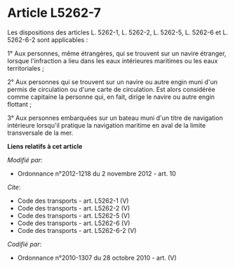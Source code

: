 # Article L5262-7

Les dispositions des articles L. 5262-1, L. 5262-2, L. 5262-5, L. 5262-6 et L. 5262-6-2 sont applicables : 

1° Aux personnes, même étrangères, qui se trouvent sur un navire étranger, lorsque l'infraction a lieu dans les eaux
intérieures maritimes ou les eaux territoriales ; 

2° Aux personnes qui se trouvent sur un navire ou autre engin muni d'un permis de circulation ou d'une carte de circulation.
Est alors considérée comme capitaine la personne qui, en fait, dirige le navire ou autre engin flottant ; 

3° Aux personnes embarquées sur un bateau muni d'un titre de navigation intérieure lorsqu'il pratique la navigation maritime
en aval de la limite transversale de la mer.

**Liens relatifs à cet article**

_Modifié par_:

  - Ordonnance n°2012-1218 du 2 novembre 2012 - art. 10

_Cite_:

  - Code des transports - art. L5262-1 (V)
  - Code des transports - art. L5262-2 (V)
  - Code des transports - art. L5262-5 (V)
  - Code des transports - art. L5262-6 (V)
  - Code des transports - art. L5262-6-2 (V)

_Codifié par_:

  - Ordonnance n°2010-1307 du 28 octobre 2010 - art. (V)
